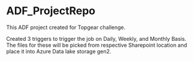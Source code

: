# ADF_ProjectRepo
This ADF project created for Topgear challenge.

Created 3 triggers to trigger the job on Daily, Weekly, and Monthly Basis. The files for these will be picked from respective Sharepoint location and place it into Azure Data lake storage gen2. 

